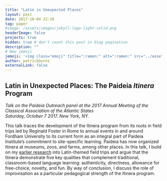 ```yaml
---
title: "Latin in Unexpected Places"
layout: post
date: 2017-10-04 22:10
tag: paper
#image: /assets/images/jekyll-logo-light-solid.png
headerImage: false
projects: true
hidden: true # don't count this post in blog pagination
description: ""
# New jemoji
jemoji: '<img class="emoji" title=":ramen:" alt=":ramen:" src="../assets/images/paper-icon.png" height="20" width="20" align="absmiddle">'
author: patrickburns
externalLink: false
---
```


## Latin in Unexpected Places: The Paideia *Itinera* Program
*Talk on the Paideia Outreach panel at the 2017 Annual Meeting of the Classical Association of the Atlantic States*  
*Saturday, October 7 2017. New York, NY.*

This talk traces the development of the Itinera program from its roots in field trips led by Reginald Foster in Rome to annual events in and around Fordham University to its current form as an integral part of Paideia Institute’s commitment to site-specific learning. Paideia has now organized Itinera at museums, zoos, and farms, among other places. In this talk, I build on my [earlier research](../carpe-iter) into Latin-themed field trips and argue that the Itinera demonstrate five key qualities that complement traditional, classroom-based language learning: authenticity, directness, allowance for free-choice, novelty, and fun. By way of conclusion, I discuss the role of improvisation as a particular pedagogical strength of the Itinera program.
